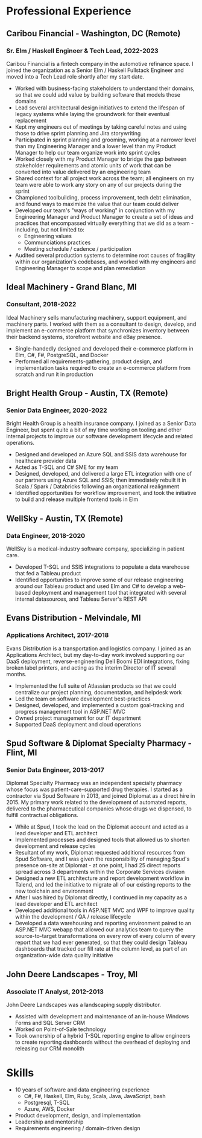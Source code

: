 # Professional Experience

## Caribou Financial - Washington, DC (Remote)
### Sr. Elm / Haskell Engineer & Tech Lead, 2022-2023

Caribou Financial is a fintech company in the automotive refinance space. I joined the organization as a Senior Elm / Haskell Fullstack Engineer and moved into a Tech Lead role shortly after my start date.

* Worked with business-facing stakeholders to understand their domains, so that we could add value by building software that models those domains
* Lead several architectural design initiatives to extend the lifespan of legacy systems while laying the groundwork for their eventual replacement
* Kept my engineers out of meetings by taking careful notes and using those to drive sprint planning and Jira storywriting
* Participated in sprint planning and grooming, working at a narrower level than my Engineering Manager and a lower level than my Product Manager to help our team organize work into sprint cycles
* Worked closely with my Product Manager to bridge the gap between stakeholder requirements and atomic units of work that can be converted into value delivered by an engineering team
* Shared context for all project work across the team; all engineers on my team were able to work any story on any of our projects during the sprint
* Championed toolbuilding, process improvement, tech debt elimination, and found ways to maximize the value that our team could deliver
* Developed our team's "ways of working" in conjunction with my Engineering Manager and Product Manager to create a set of ideas and practices that encompassed virtually everything that we did as a team - including, but not limited to:
  - Engineering values
  - Communciations practices
  - Meeting schedule / cadence / participation
* Audited several production systems to determine root causes of fragility within our organization's codebases, and worked with my engineers and Engineering Manager to scope and plan remediation

## Ideal Machinery - Grand Blanc, MI
### Consultant, 2018-2022

Ideal Machinery sells manufacturing machinery, support equipment, and machinery parts. I worked with them as a consultant to design, develop, and implement an e-commerce platform that synchronizes inventory between their backend systems, storefront website and eBay presence.

* Single-handedly designed and developed their e-commerce platform in Elm, C#, F#, PostgreSQL, and Docker
* Performed all requirements-gathering, product design, and implementation tasks required to create an e-commerce platform from scratch and run it in production

## Bright Health Group - Austin, TX (Remote)
### Senior Data Engineer, 2020-2022

Bright Health Group is a health insurance company. I joined as a Senior Data Engineer, but spent quite a bit of my time working on tooling and other internal projects to improve our software development lifecycle and related operations.

* Designed and developed an Azure SQL and SSIS data warehouse for healthcare provider data
* Acted as T-SQL and C# SME for my team
* Designed, developed, and delivered a large ETL integration with one of our partners using Azure SQL and SSIS; then immediately rebuilt it in Scala / Spark / Databricks following an organizational realignment
* Identified opportunities for workflow improvement, and took the initiative to build and release multiple frontend tools in Elm

## WellSky - Austin, TX (Remote)
### Data Engineer, 2018-2020

WellSky is a medical-industry software company, specializing in patient care.

* Developed T-SQL and SSIS integrations to populate a data warehouse that fed a Tableau product
* Identified opportunities to improve some of our release engineering around our Tableau product and used Elm and C# to develop a web-based deployment and management tool that integrated with several internal datasources, and Tableau Server's REST API

## Evans Distribution - Melvindale, MI
### Applications Architect, 2017-2018

Evans Distribution is a transportation and logistics company. I joined as an Applications Architect, but my day-to-day work involved supporting our DaaS deployment, reverse-engineering Dell Boomi EDI integrations, fixing broken label printers, and acting as the interim Director of IT several months.

* Implemented the full suite of Atlassian products so that we could centralize our project planning, documentation, and helpdesk work
* Led the team on software development best-practices
* Designed, developed, and implemented a custom goal-tracking and progress management tool in ASP.NET MVC
* Owned project management for our IT department
* Supported DaaS deployment and cloud operations

## Spud Software & Diplomat Specialty Pharmacy - Flint, MI
### Senior Data Engineer, 2013-2017

Diplomat Specialty Pharmacy was an independent specialty pharmacy whose focus was patient-care-supported drug therapies. I started as a contractor via Spud Software in 2013, and joined Diplomat as a direct hire in 2015. My primary work related to the development of automated reports, delivered to the pharmaceutical companies whose drugs we dispensed, to fulfill contractual obligations.

* While at Spud, I took the lead on the Diplomat account and acted as a lead developer and ETL architect
* Implemented processes and designed tools that allowed us to shorten development and release cycles
* Resultant of my work, Diplomat requested additional resources from Spud Software, and I was given the responsibility of managing Spud's presence on-site at Diplomat - at one point, I had 25 direct reports spread across 3 departments within the Corporate Services division
* Designed a new ETL architecture and report development workflow in Talend, and led the initiative to migrate all of our existing reports to the new toolchain and environment
* After I was hired by Diplomat directly, I continued in my capacity as a lead developer and ETL architect
* Developed additional tools in ASP.NET MVC and WPF to improve quality within the development / QA / release lifecycle
* Developed a data warehousing and reporting environment paired to an ASP.NET MVC webapp that allowed our analytics team to query the source-to-target transformations on every row of every column of every report that we had ever generated, so that they could design Tableau dashboards that tracked our fill rate at the column level, as part of an organization-wide data quality initiative

## John Deere Landscapes - Troy, MI
### Associate IT Analyst, 2012-2013

John Deere Landscapes was a landscaping supply distributor.

* Assisted with development and maintenance of an in-house Windows Forms and SQL Server CRM
* Worked on Point-of-Sale technology
* Took ownership of a hybrid T-SQL reporting engine to allow engineers to create reporting dashboards without the overhead of deploying and releasing our CRM monolith

# Skills

* 10 years of software and data engineering experience
  * C#, F#, Haskell, Elm, Ruby, Scala, Java, JavaScript, bash
  * Postgresql, T-SQL
  * Azure, AWS, Docker
* Product development, design, and implementation
* Leadership and mentorship
* Requirements engineering / domain-driven design

